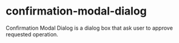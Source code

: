 confirmation-modal-dialog
=========================

Confirmation Modal Dialog is a dialog box that ask user to approve requested operation.
